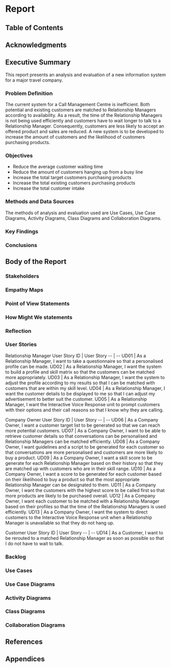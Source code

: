 # Report
## Table of Contents

## Acknowledgments

## Executive Summary
This report presents an analysis and evaluation of a new information system for a major travel company.

### Problem Definition
The current system for a Call Management Centre is inefficient. Both potential and existing customers are matched to Relationship Managers according to availability. As a result, the time of the Relationship Managers is not being used efficiently and customers have to wait longer to talk to a Relationship Manager. Consequently, customers are less likely to accept an offered product and sales are reduced. A new system is to be developed to increase the amount of customers and the likelihood of customers purchasing products.

### Objectives
- Reduce the average customer waiting time
- Reduce the amount of customers hanging up from a busy line
- Increase the total target customers purchasing products
- Increase the total existing customers purchasing products
- Increase the total customer intake

### Methods and Data Sources
The methods of analysis and evaluation used are Use Cases, Use Case Diagrams, Activity Diagrams, Class Diagrams and Collaboration Diagrams.

### Key Findings
### Conclusions

## Body of the Report
### Stakeholders
### Empathy Maps
### Point of View Statements
### How Might We statements
### Reflection
### User Stories
Relationship Manager
User Story ID | User Story
-- | --
UD01 | As a Relationship Manager, I want to take a questionnaire so that a personalised profile can be made.
UD02 | As a Relationship Manager, I want the system to build a profile and skill matrix so that the customers can be matched more appropriately.
UD03 | As a Relationship Manager, I want the system to adjust the profile according to my results so that I can be matched with customers that are within my skill level.
UD04 | As a Relationship Manager, I want the customer details to be displayed to me so that I can adjust my advertisement to better suit the customer.
UD05 | As a Relationship Manager, I want the Interactive Voice Response unit to prompt customers with their options and their call reasons so that I know why they are calling. 

Company Owner
User Story ID | User Story
-- | --
UD06 | As a Company Owner, I want a customer target list to be generated so that we can reach more potential customers.
UD07 | As a Company Owner, I want to be able to retrieve customer details so that conversations can be personalised and Relationship Managers can be matched efficiently. 
UD08 | As a Company Owner, I want guidelines and a script to be generated for each customer so that conversations are more personalised and customers are more likely to buy a product. 
UD09 | As a Company Owner, I want a skill score to be generate for each Relationship Manager based on their history so that they are matched up with customers who are in their skill range.
UD10 | As a Company Owner, I want a score to be generated for each customer based on their likelihood to buy a product so that the most appropriate Relationship Manager can be designated to them.
UD11 | As a Company Owner, I want the customers with the highest score to be called first so that more products are likely to be purchased overall.
UD12 | As a Company Owner, I want each customer to be matched with a Relationship Manager based on their profiles so that the time of the Relationship Managers is used efficiently.
UD13 | As a Company Owner, I want the system to direct customers to the Interactive Voice Response unit when a Relationship Manager is unavailable so that they do not hang up.

Customer
User Story ID | User Story
-- | --
UD14 | As a Customer, I want to be rerouted to a matched Relationship Manager as soon as possible so that I do not have to wait to talk.

### Backlog
### Use Cases
### Use Case Diagrams
### Activity Diagrams
### Class Diagrams
### Collaboration Diagrams

## References

## Appendices
